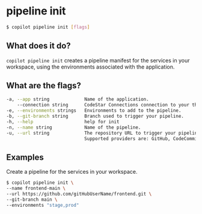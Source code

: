 # pipeline init
```bash
$ copilot pipeline init [flags]
```

## What does it do?
`copilot pipeline init` creates a pipeline manifest for the services in your workspace, using the environments associated with the application.

## What are the flags?
```bash
-a, --app string             Name of the application.
    --connection string      CodeStar Connections connection to your third-party repository.
-e, --environments strings   Environments to add to the pipeline.
-b, --git-branch string      Branch used to trigger your pipeline.
-h, --help                   help for init
-n, --name string            Name of the pipeline.
-u, --url string             The repository URL to trigger your pipeline.
                             Supported providers are: GitHub, CodeCommit, Bitbucket.
```

## Examples
Create a pipeline for the services in your workspace.
```bash
$ copilot pipeline init \
--name frontend-main \
--url https://github.com/gitHubUserName/frontend.git \
--git-branch main \
--environments "stage,prod"
```
